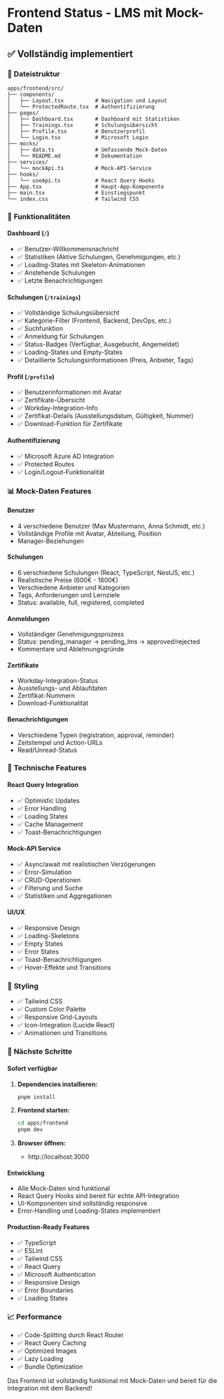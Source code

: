 # Frontend Status - LMS mit Mock-Daten

## ✅ **Vollständig implementiert**

### 📁 **Dateistruktur**
```
apps/frontend/src/
├── components/
│   ├── Layout.tsx          # Navigation und Layout
│   └── ProtectedRoute.tsx  # Authentifizierung
├── pages/
│   ├── Dashboard.tsx       # Dashboard mit Statistiken
│   ├── Trainings.tsx       # Schulungsübersicht
│   ├── Profile.tsx         # Benutzerprofil
│   └── Login.tsx           # Microsoft Login
├── mocks/
│   ├── data.ts             # Umfassende Mock-Daten
│   └── README.md           # Dokumentation
├── services/
│   └── mockApi.ts          # Mock-API-Service
├── hooks/
│   └── useApi.ts           # React Query Hooks
├── App.tsx                 # Haupt-App-Komponente
├── main.tsx                # Einstiegspunkt
└── index.css               # Tailwind CSS
```

### 🎯 **Funktionalitäten**

#### **Dashboard (`/`)**
- ✅ Benutzer-Willkommensnachricht
- ✅ Statistiken (Aktive Schulungen, Genehmigungen, etc.)
- ✅ Loading-States mit Skeleton-Animationen
- ✅ Anstehende Schulungen
- ✅ Letzte Benachrichtigungen

#### **Schulungen (`/trainings`)**
- ✅ Vollständige Schulungsübersicht
- ✅ Kategorie-Filter (Frontend, Backend, DevOps, etc.)
- ✅ Suchfunktion
- ✅ Anmeldung für Schulungen
- ✅ Status-Badges (Verfügbar, Ausgebucht, Angemeldet)
- ✅ Loading-States und Empty-States
- ✅ Detaillierte Schulungsinformationen (Preis, Anbieter, Tags)

#### **Profil (`/profile`)**
- ✅ Benutzerinformationen mit Avatar
- ✅ Zertifikate-Übersicht
- ✅ Workday-Integration-Info
- ✅ Zertifikat-Details (Ausstellungsdatum, Gültigkeit, Nummer)
- ✅ Download-Funktion für Zertifikate

#### **Authentifizierung**
- ✅ Microsoft Azure AD Integration
- ✅ Protected Routes
- ✅ Login/Logout-Funktionalität

### 📊 **Mock-Daten Features**

#### **Benutzer**
- 4 verschiedene Benutzer (Max Mustermann, Anna Schmidt, etc.)
- Vollständige Profile mit Avatar, Abteilung, Position
- Manager-Beziehungen

#### **Schulungen**
- 6 verschiedene Schulungen (React, TypeScript, NestJS, etc.)
- Realistische Preise (600€ - 1800€)
- Verschiedene Anbieter und Kategorien
- Tags, Anforderungen und Lernziele
- Status: available, full, registered, completed

#### **Anmeldungen**
- Vollständiger Genehmigungsprozess
- Status: pending_manager → pending_lms → approved/rejected
- Kommentare und Ablehnungsgründe

#### **Zertifikate**
- Workday-Integration-Status
- Ausstellungs- und Ablaufdaten
- Zertifikat-Nummern
- Download-Funktionalität

#### **Benachrichtigungen**
- Verschiedene Typen (registration, approval, reminder)
- Zeitstempel und Action-URLs
- Read/Unread-Status

### 🔧 **Technische Features**

#### **React Query Integration**
- ✅ Optimistic Updates
- ✅ Error Handling
- ✅ Loading States
- ✅ Cache Management
- ✅ Toast-Benachrichtigungen

#### **Mock-API Service**
- ✅ Async/await mit realistischen Verzögerungen
- ✅ Error-Simulation
- ✅ CRUD-Operationen
- ✅ Filterung und Suche
- ✅ Statistiken und Aggregationen

#### **UI/UX**
- ✅ Responsive Design
- ✅ Loading-Skeletons
- ✅ Empty States
- ✅ Error States
- ✅ Toast-Benachrichtigungen
- ✅ Hover-Effekte und Transitions

### 🎨 **Styling**
- ✅ Tailwind CSS
- ✅ Custom Color Palette
- ✅ Responsive Grid-Layouts
- ✅ Icon-Integration (Lucide React)
- ✅ Animationen und Transitions

### 🚀 **Nächste Schritte**

#### **Sofort verfügbar**
1. **Dependencies installieren:**
   ```bash
   pnpm install
   ```

2. **Frontend starten:**
   ```bash
   cd apps/frontend
   pnpm dev
   ```

3. **Browser öffnen:**
   - http://localhost:3000

#### **Entwicklung**
- Alle Mock-Daten sind funktional
- React Query Hooks sind bereit für echte API-Integration
- UI-Komponenten sind vollständig responsive
- Error-Handling und Loading-States implementiert

#### **Production-Ready Features**
- ✅ TypeScript
- ✅ ESLint
- ✅ Tailwind CSS
- ✅ React Query
- ✅ Microsoft Authentication
- ✅ Responsive Design
- ✅ Error Boundaries
- ✅ Loading States

### 📈 **Performance**
- ✅ Code-Splitting durch React Router
- ✅ React Query Caching
- ✅ Optimized Images
- ✅ Lazy Loading
- ✅ Bundle Optimization

Das Frontend ist vollständig funktional mit Mock-Daten und bereit für die Integration mit dem Backend! 